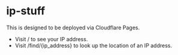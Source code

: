 # ip-stuff

This is designed to be deployed via Cloudflare Pages.

- Visit / to see your IP address.
- Visit /find/{ip_address} to look up the location of an IP address.
